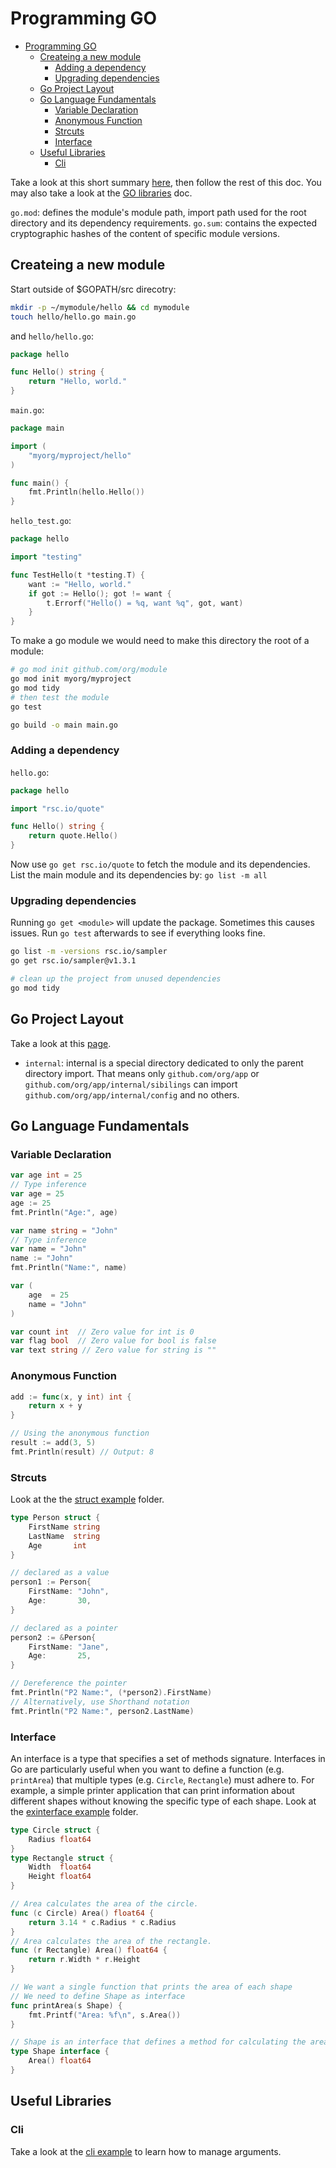 # Programming GO

- [Programming GO](#programming-go)
  - [Createing a new module](#createing-a-new-module)
    - [Adding a dependency](#adding-a-dependency)
    - [Upgrading dependencies](#upgrading-dependencies)
  - [Go Project Layout](#go-project-layout)
  - [Go Language Fundamentals](#go-language-fundamentals)
    - [Variable Declaration](#variable-declaration)
    - [Anonymous Function](#anonymous-function)
    - [Strcuts](#strcuts)
    - [Interface](#interface)
  - [Useful Libraries](#useful-libraries)
    - [Cli](#cli)


Take a look at this short summary [here](https://go.dev/blog/using-go-modules), then follow the rest of this doc. You 
may also take a look at the [GO libraries](./go-libraries.md) doc.

`go.mod`: defines the module's module path, import path used for the root directory and its dependency requirements.
`go.sum`: contains the expected cryptographic hashes of the content of specific module versions.

## Createing a new module

Start outside of $GOPATH/src direcotry:

```bash
mkdir -p ~/mymodule/hello && cd mymodule
touch hello/hello.go main.go
```

and `hello/hello.go`:
```go
package hello

func Hello() string {
    return "Hello, world."
}
```

`main.go`:
```go
package main

import (
    "myorg/myproject/hello"
)

func main() {
    fmt.Println(hello.Hello())
}
```

`hello_test.go`:
```go
package hello

import "testing"

func TestHello(t *testing.T) {
    want := "Hello, world."
    if got := Hello(); got != want {
        t.Errorf("Hello() = %q, want %q", got, want)
    }
}
```

To make a go module we would need to make this directory the root of a module:

```bash
# go mod init github.com/org/module
go mod init myorg/myproject
go mod tidy
# then test the module
go test

go build -o main main.go
```

### Adding a dependency

`hello.go`:
```go
package hello

import "rsc.io/quote"

func Hello() string {
    return quote.Hello()
}
```

Now use `go get rsc.io/quote` to fetch the module and its dependencies. 
List the main module and its dependencies by: `go list -m all`

### Upgrading dependencies

Running `go get <module>` will update the package. Sometimes this causes issues. Run `go test` afterwards to see if everything looks fine.

```bash
go list -m -versions rsc.io/sampler
go get rsc.io/sampler@v1.3.1
```

```bash
# clean up the project from unused dependencies
go mod tidy
```

## Go Project Layout
Take a look at this [page](https://github.com/golang-standards/project-layout).
- `internal`: internal is a special directory dedicated to only the parent directory import. 
That means only `github.com/org/app` or `github.com/org/app/internal/sibilings` can import 
`github.com/org/app/internal/config` and no others.

## Go Language Fundamentals

### Variable Declaration
```go
var age int = 25
// Type inference
var age = 25
age := 25
fmt.Println("Age:", age)

var name string = "John"
// Type inference
var name = "John"
name := "John"
fmt.Println("Name:", name)

var (
    age  = 25
    name = "John"
)

var count int  // Zero value for int is 0
var flag bool  // Zero value for bool is false
var text string // Zero value for string is ""
```

### Anonymous Function
```go
add := func(x, y int) int {
    return x + y
}

// Using the anonymous function
result := add(3, 5)
fmt.Println(result) // Output: 8
```


### Strcuts
Look at the the [struct example](./examples/ex-struct/) folder.
```go
type Person struct {
	FirstName string
	LastName  string
	Age       int
}

// declared as a value
person1 := Person{
    FirstName: "John",
    Age:       30,
}

// declared as a pointer
person2 := &Person{
    FirstName: "Jane",
    Age:       25,
}

// Dereference the pointer
fmt.Println("P2 Name:", (*person2).FirstName) 
// Alternatively, use Shorthand notation
fmt.Println("P2 Name:", person2.LastName)
```

### Interface
An interface is a type that specifies a set of methods signature. Interfaces in Go are particularly useful 
when you want to define a function (e.g. `printArea`) that multiple types (e.g. `Circle`, `Rectangle`) must 
adhere to. For example, a simple printer 
application that can print information about different shapes without knowing the specific type of each shape.
Look at the [exinterface example](./examples/ex-interface/) folder.
```go
type Circle struct {
	Radius float64
}
type Rectangle struct {
	Width  float64
	Height float64
}

// Area calculates the area of the circle.
func (c Circle) Area() float64 {
	return 3.14 * c.Radius * c.Radius
}
// Area calculates the area of the rectangle.
func (r Rectangle) Area() float64 {
	return r.Width * r.Height
}

// We want a single function that prints the area of each shape
// We need to define Shape as interface
func printArea(s Shape) {
	fmt.Printf("Area: %f\n", s.Area())
}

// Shape is an interface that defines a method for calculating the area.
type Shape interface {
	Area() float64
}
``` 

## Useful Libraries
### Cli
Take a look at the [cli example](./examples-libraries/cli/) to learn how to manage arguments.